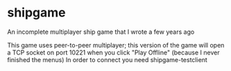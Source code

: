 # shipgame
An incomplete multiplayer ship game that I wrote a few years ago

This game uses peer-to-peer multiplayer; this version of the game will open a TCP socket on port 10221 when you click "Play Offline" (because I never finished the menus)
In order to connect you need shipgame-testclient
